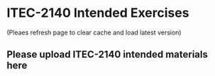 # ITEC-2140 Intended Exercises

(Pleaes refresh page to clear cache and load latest version)

## Please upload ITEC-2140 intended materials here

